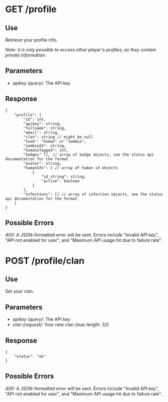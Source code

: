 # GET /profile

## Use

Retrieve your profile info.

_Note: it is only possible to access other player's profiles, as they contain private information._

## Parameters

* _apikey (query):_ The API key

## Response

    {
        "profile": {
            "id": int,
            "apikey": string,
            "fullname": string,
            "email": string,
            "clan": string // might be null
            "team": "human" or "zombie",
            "zombieId": string,
            "humansTagged": int,
            "badges" [], // array of badge objects, see the status api documentation for the format
            "avatar": string,
            "humanIds": [ // array of human id objects
                {
                    "id_string": string,
                    "active": boolean
                }
            ],
            "infections": [] // array of infection objects, see the status api documentation for the format
        }
    }

## Possible Errors

_400:_ A JSON-formatted error will be sent. Errors include "Invalid API key", "API not enabled for user", and "Maximum API usage hit due to failure rate".

# POST /profile/clan

## Use

Set your clan.

## Parameters

* _apikey (query):_ The API key
* _clan (request):_ Your new clan (max length: 32)

## Response

    {
        "status": "ok"
    }

## Possible Errors

_400:_ A JSON-formatted error will be sent. Errors include "Invalid API key", "API not enabled for user", and "Maximum API usage hit due to failure rate".